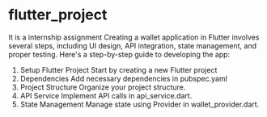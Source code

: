 # flutter_project
It is a internship assignment
Creating a wallet application in Flutter involves several steps, including UI design, API integration, state management, and proper testing. Here's a step-by-step guide to developing the app:

1. Setup Flutter Project
Start by creating a new Flutter project
2. Dependencies
Add necessary dependencies in pubspec.yaml
3. Project Structure
Organize your project structure.
4. API Service
Implement API calls in api_service.dart.
5. State Management
Manage state using Provider in wallet_provider.dart.
